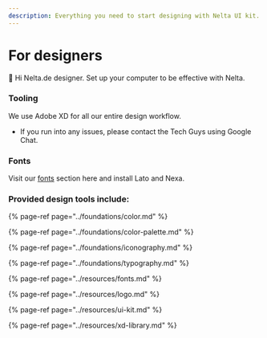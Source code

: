 ```yaml
---
description: Everything you need to start designing with Nelta UI kit.
---
```


# For designers

👋 Hi Nelta.de designer. Set up your computer to be effective with Nelta.

### Tooling

We use Adobe XD for all our entire design workflow.

* If you run into any issues, please contact the Tech Guys using Google Chat.

### Fonts

Visit our [fonts](../resources/fonts.md) section here and install Lato and Nexa.

### **Provided design tools include:**

{% page-ref page="../foundations/color.md" %}

{% page-ref page="../foundations/color-palette.md" %}

{% page-ref page="../foundations/iconography.md" %}

{% page-ref page="../foundations/typography.md" %}

{% page-ref page="../resources/fonts.md" %}

{% page-ref page="../resources/logo.md" %}

{% page-ref page="../resources/ui-kit.md" %}

{% page-ref page="../resources/xd-library.md" %}

